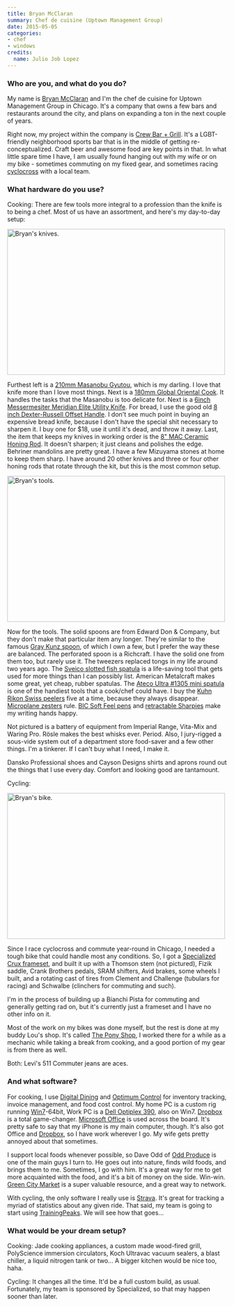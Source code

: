```yaml
---
title: Bryan McClaran
summary: Chef de cuisine (Uptown Management Group)
date: 2015-05-05
categories:
- chef
- windows
credits:
  name: Julio Job Lopez
---
```


### Who are you, and what do you do?

My name is [Bryan McClaran](http://www.twitter.com/bryanlikesbikes "Bryan's Twitter account.") and I'm the chef de cuisine for Uptown Management Group in Chicago. It's a company that owns a few bars and restaurants around the city, and plans on expanding a ton in the next couple of years.

Right now, my project within the company is [Crew Bar + Grill](http://www.worldsgreatestbar.com/ "A sports bar in Chicago."). It's a LGBT-friendly neighborhood sports bar that is in the middle of getting re-conceptualized. Craft beer and awesome food are key points in that. In what little spare time I have, I am usually found hanging out with my wife or on my bike - sometimes commuting on my fixed gear, and sometimes racing [cyclocross](http://chicrosscup.com/ "A cyclocross competition in Chicago.") with a local team.

### What hardware do you use?

Cooking: There are few tools more integral to a profession than the knife is to being a chef. Most of us have an assortment, and here's my day-to-day setup:

<img src="/images/interviews/bryan.mcclaran/knives.jpg" width="500" height="335" alt="Bryan's knives." class="detail">

Furthest left is a [210mm Masanobu Gyutou][vg-10-gyutou], which is my darling. I love that knife more than I love most things. Next is a [180mm Global Oriental Cook][g-4]. It handles the tasks that the Masanobu is too delicate for. Next is a [6inch Messermesiter Meridian Elite Utility Knife][meridian-elite-6-inch]. For bread, I use the good old [8 inch Dexter-Russell Offset Handle][basics-sandwich-8-inch]. I don't see much point in buying an expensive bread knife, because I don't have the special shit necessary to sharpen it. I buy one for $18, use it until it's dead, and throw it away. Last, the item that keeps my knives in working order is the [8" MAC Ceramic Honing Rod][sr-85]. It doesn't sharpen; it just cleans and polishes the edge. Behriner mandolins are pretty great. I have a few Mizuyama stones at home to keep them sharp. I have around 20 other knives and three or four other honing rods that rotate through the kit, but this is the most common setup.

<img src="/images/interviews/bryan.mcclaran/tools.jpg" width="500" height="335" alt="Bryan's tools." class="detail">

Now for the tools. The solid spoons are from Edward Don & Company, but they don't make that particular item any longer. They're similar to the famous [Gray Kunz spoon][gray-kunz-spoon], of which I own a few, but I prefer the way these are balanced. The perforated spoon is a Richcraft. I have the solid one from them too, but rarely use it. The tweezers replaced tongs in my life around two years ago. The [Sveico slotted fish spatula][sv4055] is a life-saving tool that gets used for more things than I can possibly list. American Metalcraft makes some great, yet cheap, rubber spatulas. The [Ateco Ultra #1305 mini spatula][1305] is one of the handiest tools that a cook/chef could have. I buy the [Kuhn Rikon Swiss peelers][original-swiss-peeler] five at a time, because they always disappear. [Microplane zesters][classic-series-zester] rule. [BIC Soft Feel pens][soft-feel] and [retractable Sharpies][retractable-fine-point] make my writing hands happy.

Not pictured is a battery of equipment from Imperial Range, Vita-Mix and Waring Pro. Rӧsle makes the best whisks ever. Period. Also, I jury-rigged a sous-vide system out of a department store food-saver and a few other things. I'm a tinkerer. If I can't buy what I need, I make it.

Dansko Professional shoes and Cayson Designs shirts and aprons round out the things that I use every day. Comfort and looking good are tantamount.

Cycling:

<img src="/images/interviews/bryan.mcclaran/bike.jpg" width="500" height="335" alt="Bryan's bike." class="detail">

Since I race cyclocross and commute year-round in Chicago, I needed a tough bike that could handle most any conditions. So, I got a [Specialized Crux frameset][crux], and built it up with a Thomson stem (not pictured), Fizik saddle, Crank Brothers pedals, SRAM shifters, Avid brakes, some wheels I built, and a rotating cast of tires from Clement and Challenge (tubulars for racing) and Schwalbe (clinchers for commuting and such).

I'm in the process of building up a Bianchi Pista for commuting and generally getting rad on, but it's currently just a frameset and I have no other info on it.

Most of the work on my bikes was done myself, but the rest is done at my buddy Lou's shop. It's called [The Pony Shop](http://www.ponyshop.com/ "A bike shop in Chicago."), I worked there for a while as a mechanic while taking a break from cooking, and a good portion of my gear is from there as well.

Both: Levi's 511 Commuter jeans are aces.

### And what software?

For cooking, I use [Digital Dining][digital-dining] and [Optimum Control][optimum-control] for inventory tracking, invoice management, and food cost control. My home PC is a custom rig running [Win7][windows-7]-64bit, Work PC is a [Dell Optiplex 390][optiplex-390], also on Win7. [Dropbox][] is a total game-changer. [Microsoft Office][office] is used across the board. It's pretty safe to say that my iPhone is my main computer, though. It's also got Office and [Dropbox][dropbox-ios], so I have work wherever I go. My wife gets pretty annoyed about that sometimes.

I support local foods whenever possible, so Dave Odd of [Odd Produce](http://www.oddproduce.com/ "A produce and foraging company in Chicago.") is one of the main guys I turn to. He goes out into nature, finds wild foods, and brings them to me. Sometimes, I go with him. It's a great way for me to get more acquainted with the food, and it's a bit of money on the side. Win-win. [Green City Market](http://www.greencitymarket.org/ "A produce marketplace educator in Chicago.") is a super valuable resource, and a great way to network.

With cycling, the only software I really use is [Strava][]. It's great for tracking a myriad of statistics about any given ride. That said, my team is going to start using [TrainingPeaks][]. We will see how that goes...

### What would be your dream setup?

Cooking: Jade cooking appliances, a custom made wood-fired grill, PolyScience immersion circulators, Koch Ultravac vacuum sealers, a blast chiller, a liquid nitrogen tank or two... A bigger kitchen would be nice too, haha.

Cycling: It changes all the time. It'd be a full custom build, as usual. Fortunately, my team is sponsored by Specialized, so that may happen sooner than later.

[1305]: https://www.amazon.com/Ateco-0-75-Inch-Small-Sized-Spatula/dp/B0000VLEU4/ "A small spatula."
[basics-sandwich-8-inch]: http://web.archive.org/web/20150509235642/http://knives.dexter1818.com:80/shop/dexter-basics/bread-knives/p94807.html "A sandwich knife."
[classic-series-zester]: http://web.archive.org/web/20170623154341/http://us.microplane.com/microplaneclassicserieszestergrater.aspx "A zester and grater."
[crux]: http://www.specialized.com/us/en/bikes/road/crux "A model of road bike."
[digital-dining]: https://www.digitaldining.com/ "Point of sale software."
[dropbox-ios]: https://www.dropbox.com/iphoneapp "An iOS version of the syncing software."
[dropbox]: https://www.dropbox.com/ "Online syncing and storage."
[g-4]: http://www.global-knife.com/products/g/product_g-4.html "A chef's knife."
[gray-kunz-spoon]: http://web.archive.org/web/20170517230405/http://graykunz.net:80/kunz-food/gray-kunz-spoon/ "A spoon."
[meridian-elite-6-inch]: http://www.messermeister.com/Meridian-Elite-6-Inch-Utility-Knife/ "A utility knife."
[office]: https://products.office.com/en-us/home "An office productivity suite."
[optimum-control]: https://tracrite.net/ "Restaurant management software."
[optiplex-390]: https://www.dell.com/us/business/p/optiplex-390/pd "A desktop PC."
[original-swiss-peeler]: https://www.kuhnrikonshop.com/product/original-swiss-peeler-red "A peeler."
[retractable-fine-point]: http://web.archive.org/web/20150511222313/http://www.sharpie.com:80/enUS/Pages/retractable-fine-point-marker.aspx "A retractable marker."
[soft-feel]: https://www.amazon.com/BIC-Retractable-Ballpoint-Medium-12-Count/dp/B00006IE82 "A ballpoint pen."
[sr-85]: http://web.archive.org/web/20161104110316/http://www.macknife.com:80/kitchen/products-by-series/sharpeners-a-hones/honing-rods/77-sr-85-mac-8fq-white-ceramic-honing-rod.html?vmcchk=1 "A ceramic honing rod."
[strava]: https://www.strava.com/ "A running/cycling tracking and performance service."
[sv4055]: https://www.amazon.com/Sveico-SV4055-Slotted-Fish-Spatula/dp/B001UAOMJE "A slotted fish spatula."
[trainingpeaks]: http://www.trainingpeaks.com "A training and workout tracking service."
[vg-10-gyutou]: http://korin.com/Masanobu-VG-10-Gyutou_2 "A chef's knife."
[windows-7]: https://en.wikipedia.org/wiki/Windows_7 "An operating system."
